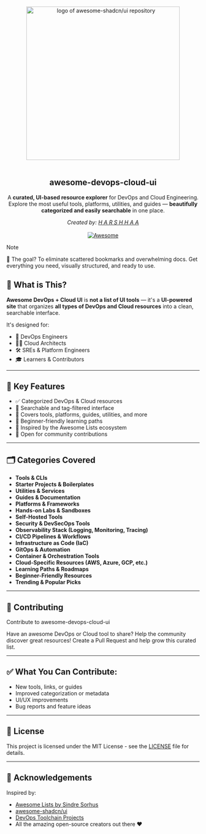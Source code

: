 <p align="center">
  <br>
  <img width="400" src="https://raw.githubusercontent.com/birobirobiro/awesome-shadcn-ui/64729b2c178e3fdcb42c0c7bf341bcde7ae502ea/assets/logo.svg" alt="logo of awesome-shadcn/ui repository">
  <br>
  <br>
</p>

<h2 align='center'>awesome-devops-cloud-ui</h2>

<p align='center'>
A <b>curated, UI-based resource explorer</b> for DevOps and Cloud Engineering.  
Explore the most useful tools, platforms, utilities, and guides — <b>beautifully categorized and easily searchable</b> in one place.

<p align='center'>
<i>Created by: <a href='https://notharshhaa.site/' target="_blank">H A R S H H A A</a></i>
<br><br>

<a href='https://github.com/NotHarshhaa/awesome-devops-cloud-ui/' target="_blank">
<img src='https://cdn.rawgit.com/sindresorhus/awesome/d7305f38d29fed78fa85652e3a63e154dd8e8829/media/badge.svg' alt='Awesome'>
</a>
</p>

> [!NOTE]
>
> 📍 The goal? To eliminate scattered bookmarks and overwhelming docs. Get everything you need, visually structured, and ready to use.

## 📌 What is This?

**Awesome DevOps + Cloud UI** is **not a list of UI tools** — it's a **UI-powered site** that organizes **all types of DevOps and Cloud resources** into a clean, searchable interface.

It's designed for:
- 🚀 DevOps Engineers
- 🧑‍💻 Cloud Architects
- 🛠️ SREs & Platform Engineers
- 🎓 Learners & Contributors

---

## 🧭 Key Features

- ✅ Categorized DevOps & Cloud resources  
- 🔎 Searchable and tag-filtered interface  
- 🧩 Covers tools, platforms, guides, utilities, and more  
- 📘 Beginner-friendly learning paths  
- 🚀 Inspired by the Awesome Lists ecosystem  
- 🤝 Open for community contributions  

---

## 🗂️ Categories Covered

- **Tools & CLIs**  
- **Starter Projects & Boilerplates**  
- **Utilities & Services**  
- **Guides & Documentation**  
- **Platforms & Frameworks**  
- **Hands-on Labs & Sandboxes**  
- **Self-Hosted Tools**  
- **Security & DevSecOps Tools**  
- **Observability Stack (Logging, Monitoring, Tracing)**  
- **CI/CD Pipelines & Workflows**  
- **Infrastructure as Code (IaC)**  
- **GitOps & Automation**  
- **Container & Orchestration Tools**  
- **Cloud-Specific Resources (AWS, Azure, GCP, etc.)**  
- **Learning Paths & Roadmaps**  
- **Beginner-Friendly Resources**  
- **Trending & Popular Picks**

---

## 🤝 Contributing

Contribute to awesome-devops-cloud-ui

Have an awesome DevOps or Cloud tool to share? Help the community discover great resources! Create a Pull Request and help grow this curated list.

---

## ✅ What You Can Contribute:
- New tools, links, or guides
- Improved categorization or metadata
- UI/UX improvements
- Bug reports and feature ideas

---

## 📄 License

This project is licensed under the MIT License - see the [LICENSE](LICENSE) file for details.

---

## 🙌 Acknowledgements

Inspired by:
- [Awesome Lists by Sindre Sorhus](https://github.com/sindresorhus/awesome)
- [awesome-shadcn/ui](https://github.com/birobirobiro/awesome-shadcn-ui)
- [DevOps Toolchain Projects](https://github.com/topics/devops-tools)
- All the amazing open-source creators out there ❤️

